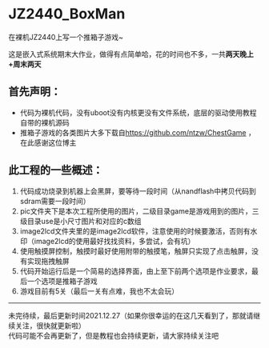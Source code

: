 # JZ2440_BoxMan
在裸机JZ2440上写一个推箱子游戏~

这是嵌入式系统期末大作业，做得有点简单哈，花的时间也不多，一共**两天晚上+周末两天**

## 首先声明：  
* 代码为裸机代码，没有uboot没有内核更没有文件系统，底层的驱动使用教程自带的裸机源码  
* 推箱子游戏的各类图片大多下载自<https://github.com/ntzw/ChestGame> ，在此感谢这位博主

## 此工程的一些概述：    
1. 代码成功烧录到机器上会黑屏，要等待一段时间（从nandflash中拷贝代码到sdram需要一段时间）  
2. pic文件夹下是本次工程所使用的图片，二级目录game是游戏用到的图片，三级目录use是小尺寸图片和对应的c数组  
3. image2lcd文件夹里的是image2lcd软件，注意使用的时候要激活，否则有水印（image2lcd的使用最好找找资料，多尝试，会有坑）
4. 使用触摸屏控制，触摸时最好使用附带的触摸笔，触屏只实现了点击触屏，没有实现拖拽触屏  
5. 代码开始运行后是一个简易的选择界面，由上至下前两个选项是作业要求，最后一个选项是推箱子游戏  
6. 游戏目前有5关（最后一关有点难，我也不太会玩）




  
  ***
  未完待续，最后更新时间2021.12.27（如果你很幸运的在这几天看到了，那就请继续关注，很快就更新啦）  
  代码可能不会再更新了，但是教程也会持续更新，请大家持续关注吧
